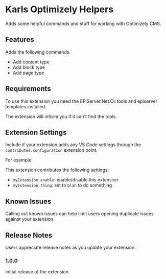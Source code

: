 # Karls Optimizely Helpers

Adds some helpful commands and stuff for working with Optimizely CMS.

## Features

Adds the following commands.

* Add content type
* Add block type
* Add page type

## Requirements

To use this extension you need the EPiServer.Net.Cli tools and episerver templates
installed.

The extension will inform you if it can't find the tools.

## Extension Settings

Include if your extension adds any VS Code settings through the `contributes.configuration` extension point.

For example:

This extension contributes the following settings:

* `myExtension.enable`: enable/disable this extension
* `myExtension.thing`: set to `blah` to do something

## Known Issues

Calling out known issues can help limit users opening duplicate issues against your extension.

## Release Notes

Users appreciate release notes as you update your extension.

### 1.0.0

Initial release of the extension.
